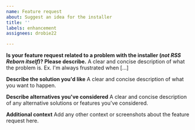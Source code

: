 ```yaml
---
name: Feature request
about: Suggest an idea for the installer
title: ''
labels: enhancement
assignees: drobie22

---
```


**Is your feature request related to a problem with the installer (_not RSS Reborn itself_)? Please describe.**
A clear and concise description of what the problem is. Ex. I'm always frustrated when [...]

**Describe the solution you'd like**
A clear and concise description of what you want to happen.

**Describe alternatives you've considered**
A clear and concise description of any alternative solutions or features you've considered.

**Additional context**
Add any other context or screenshots about the feature request here.
